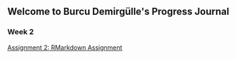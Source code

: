 ## Welcome to Burcu Demirgülle's Progress Journal

### Week 2 
[Assignment 2: RMarkdown Assignment](Assignment_Week2.html)
